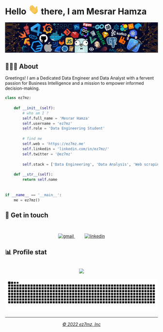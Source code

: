 # Hello <img src="static/waving.gif" width="35"> there, I am Mesrar Hamza

![](./static/7header.png)

## 👨🏻‍🎓 About
<p align="left">
Greetings! I am a Dedicated Data Engineer and Data Analyst with a fervent passion for Business Intelligence and a mission to empower informed decision-making.
</p>

```python
class ez7mz:

    def __init__(self):
        # who am I ?
        self.full_name = 'Mesrar Hamza'
        self.username = 'ez7mz'
        self.role = 'Data Engineering Student'

        # find me
        self.web = 'https://ez7mz.me'
        self.linkedin = 'linkedin.com/in/ez7mz/'
        self.twitter = '@ez7mz'

        self.stack = ['Data Engineering', 'Data Analysis', 'Web scraping', 'Web dev']

    def __str__(self):
        return self.name


if __name__ == '__main__':
    me = ez7mz()
```

## 💬 Get in touch
<br>
<p align="center">
    <a href="mailto:mesrarhamza48@ez7mz.me">
        <img src="https://img.shields.io/badge/Gmail-D14836?style=for-the-badge&logo=gmail&logoColor=white" alt="gmail">
    </a>
    &emsp;&emsp;
    <a href="https://www.linkedin.com/in/ez7mz/">
        <img src="https://img.shields.io/badge/LinkedIn-0077B5?style=for-the-badge&logo=linkedin&logoColor=white" alt="linkedin">
    </a>
</p>

## 📊 Profile stat
<br>
<div align="center">
    <img src="https://streak-stats.demolab.com/?user=ez7mz&theme=tokyonight" />
</div>

![snake gif](https://github.com/ez7mz/ez7mz/blob/output/github-snake-dark.svg)

---
<p align="center">
    <a href="https://ez7mz.me" target="_blank"> <em> &copy; 2022 ez7mz, Inc </em></a>
</p>
